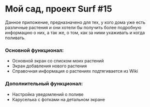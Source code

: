 <h1>Мой сад, проект Surf #15 </h1>

Данное приложение, предназначено для тех, у кого дома уже есть различные растения и они хотели бы получить более подробную информацию о них, а так же, о том, как за ними ухаживать и когда поливать.

<h3>Основной функционал:</h3>

- Основной экран со списком моих растений
- Экран добавления нового растения
- Справочная информация о растениях подтягивается из Wiki

<h3>Дополнительный функционал:</h3>

- Настройка уведомлений о поливе
- Каруселька с фотками на детальном экране



